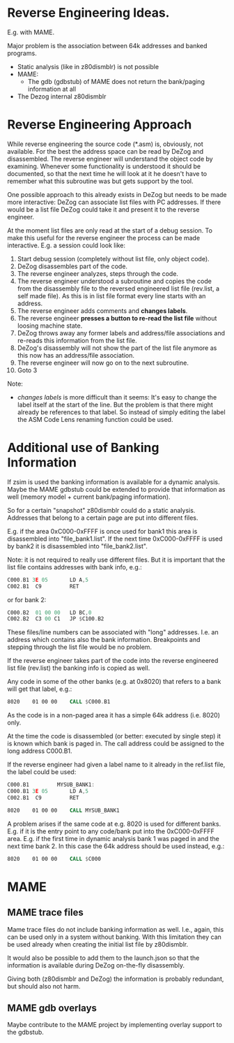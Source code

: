 # Reverse Engineering Ideas.

E.g. with MAME.

Major problem is the association between 64k addresses and banked programs.
- Static analysis (like in z80dismblr) is not possible
- MAME:
	- The gdb (gdbstub) of MAME does not return the bank/paging information at all
- The Dezog internal z80dismblr



# Reverse Engineering Approach

While reverse engineering the source code (*.asm) is, obviously, not available.
For the best the address space can be read by DeZog and disassembled.
The reverse engineer will understand the object code by examining.
Whenever some functionality is understood it should be documented, so that the next time he will look at it he doesn't have to remember what this subroutine was but gets support by the tool.

One possible approach to this already exists in DeZog but needs to be made more interactive:
DeZog can associate list files with PC addresses.
If there would be a list file DeZog could take it and present it to the reverse engineer.

At the moment list files are only read at the start of a debug session.
To make this useful for the reverse engineer the process can be made interactive.
E.g. a session could look like:
1. Start debug session (completely without list file, only object code).
2. DeZog disassembles part of the code.
3. The reverse engineer analyzes, steps through the code.
4. The reverse engineer understood a subroutine and copies the code from the disassembly file to the reversed engineered list file (rev.list, a self made file).
As this is in list file format every line starts with an address.
5. The reverse engineer adds comments and **changes labels**.
6. The reverse engineer **presses a button to re-read the list file** without loosing machine state.
7. DeZog throws away any former labels and address/file associations and re-reads this information from the list file.
8. DeZog's disassembly will not show the part of the list file anymore as this now has an address/file association.
9. The reverse engineer will now go on to the next subroutine.
10. Goto 3


Note:
- *changes labels* is more difficult than it seems: It's easy to change the label itself at the start of the line. But the problem is that there might already be references to that label. So instead of simply editing the label the ASM Code Lens renaming function could be used.


# Additional use of Banking Information

If zsim is used the banking information is available for a dynamic analysis.
Maybe the MAME gdbstub could be extended to provide that information as well (memory model + current bank/paging information).

So for a certain "snapshot" z80dismblr could do a static analysis.
Addresses that belong to a certain page are put into different files.

E.g. if the area 0xC000-0xFFFF is once used for bank1 this area is disassembled into "file_bank1.list".
If the next time 0xC000-0xFFFF is used by bank2 it is disassembled into "file_bank2.list".

Note: it is not required to really use different files. But it is important that the list file contains addresses with bank info, e.g.:
~~~asm
C000.B1	3E 05		LD A,5
C002.B1  C9			RET
~~~

or for bank 2:
~~~asm
C000.B2  01 00 00	LD BC,0
C002.B2  C3 00 C1	JP $C100.B2
~~~


These files/line numbers can be associated with "long" addresses. I.e. an address which contains also the bank information.
Breakpoints and stepping through the list file would be no problem.

If the reverse engineer takes part of the code into the reverse engineered list file (rev.list) the banking info is copied as well.

Any code in some of the other banks (e.g. at 0x8020) that refers to a bank will get that label, e.g.:
~~~asm
8020	01 00 00	CALL $C000.B1
~~~

As the code is in a non-paged area it has a simple 64k address (i.e. 8020) only.

At the time the code is disassembled (or better: executed by single step) it is known which bank is paged in.
The call address could be assigned to the long address C000.B1.

If the reverse engineer had given a label name to it already in the ref.list file, the label could be used:
~~~asm
C000.B1			MYSUB_BANK1:
C000.B1	3E 05		LD A,5
C002.B1  C9			RET
~~~

~~~asm
8020	01 00 00	CALL MYSUB_BANK1
~~~

A problem arises if the same code at e.g. 8020 is used for different banks.
E.g. if it is the entry point to any code/bank put into the 0xC000-0xFFFF area.
E.g. if the first time in dynamic analysis bank 1 was paged in and the next time bank 2.
In this case the 64k address should be used instead, e.g.:
~~~asm
8020	01 00 00	CALL $C000
~~~



# MAME

## MAME trace files

Mame trace files do not include banking information as well. I.e., again, this can be used only in a system without banking.
With this limitation they can be used already when creating the initial list file by z80dismblr.

It would also be possible to add them to the launch.json so that the information is available during DeZog on-the-fly disassembly.

Giving both (z80dismblr and DeZog) the information is probably redundant, but should also not harm.


## MAME gdb overlays

Maybe contribute to the MAME project by implementing overlay support to the gdbstub.


